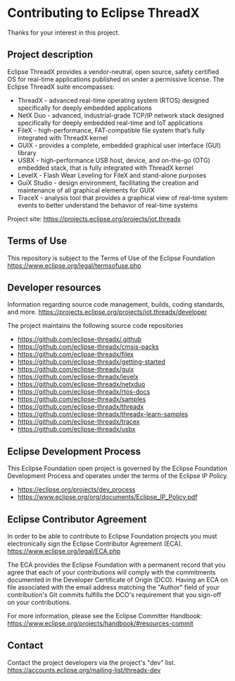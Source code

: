 # Contributing to Eclipse ThreadX

Thanks for your interest in this project.

## Project description

Eclipse ThreadX provides a vendor-neutral, open source, safety certified OS for
real-time applications published on under a permissive license. The Eclipse
ThreadX suite encompasses:
* ThreadX - advanced real-time operating system (RTOS) designed specifically for deeply embedded applications
* NetX Duo - advanced, industrial-grade TCP/IP network stack designed specifically for deeply embedded real-time and IoT applications
* FileX - high-performance, FAT-compatible file system that’s fully integrated with ThreadX kernel
* GUIX - provides a complete, embedded graphical user interface (GUI) library
* USBX - high-performance USB host, device, and on-the-go (OTG) embedded stack, that is fully integrated with ThreadX kernel
* LevelX - Flash Wear Leveling for FileX and stand-alone purposes
* GuiX Studio - design environment, facilitating the creation and maintenance of all graphical elements for GUIX
* TraceX - analysis tool that provides a graphical view of real-time system events to better understand the behavior of real-time systems

Project site: https://projects.eclipse.org/projects/iot.threadx

## Terms of Use

This repository is subject to the Terms of Use of the Eclipse Foundation
https://www.eclipse.org/legal/termsofuse.php

## Developer resources

Information regarding source code management, builds, coding standards, and more.
https://projects.eclipse.org/projects/iot.threadx/developer

The project maintains the following source code repositories

* https://github.com/eclipse-threadx/.github
* https://github.com/eclipse-threadx/cmsis-packs
* https://github.com/eclipse-threadx/filex
* https://github.com/eclipse-threadx/getting-started
* https://github.com/eclipse-threadx/guix
* https://github.com/eclipse-threadx/levelx
* https://github.com/eclipse-threadx/netxduo
* https://github.com/eclipse-threadx/rtos-docs
* https://github.com/eclipse-threadx/samples
* https://github.com/eclipse-threadx/threadx
* https://github.com/eclipse-threadx/threadx-learn-samples
* https://github.com/eclipse-threadx/tracex
* https://github.com/eclipse-threadx/usbx

## Eclipse Development Process

This Eclipse Foundation open project is governed by the Eclipse Foundation
Development Process and operates under the terms of the Eclipse IP Policy.

* https://eclipse.org/projects/dev_process
* https://www.eclipse.org/org/documents/Eclipse_IP_Policy.pdf

## Eclipse Contributor Agreement

In order to be able to contribute to Eclipse Foundation projects you must electronically sign the Eclipse Contributor Agreement (ECA).
https://www.eclipse.org/legal/ECA.php

The ECA provides the Eclipse Foundation with a permanent record that you agree
that each of your contributions will comply with the commitments documented in
the Developer Certificate of Origin (DCO). Having an ECA on file associated with
the email address matching the "Author" field of your contribution's Git commits
fulfills the DCO's requirement that you sign-off on your contributions.

For more information, please see the Eclipse Committer Handbook:
https://www.eclipse.org/projects/handbook/#resources-commit

## Contact

Contact the project developers via the project's "dev" list.
https://accounts.eclipse.org/mailing-list/threadx-dev
